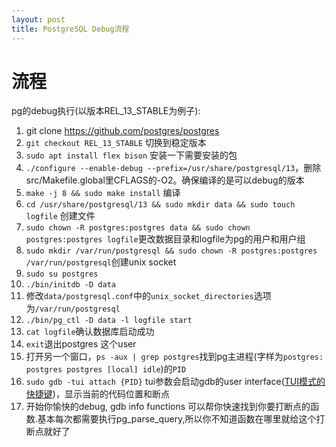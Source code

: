 ```yaml
---
layout: post
title: PostgreSQL Debug流程
---
```


# 流程

pg的debug执行(以版本REL_13_STABLE为例子):
1. git clone https://github.com/postgres/postgres
2. `git checkout REL_13_STABLE` 切换到稳定版本
3. `sudo apt install flex bison` 安装一下需要安装的包
4. `./configure --enable-debug --prefix=/usr/share/postgresql/13`，删除src/Makefile.global里CFLAGS的-O2。确保编译的是可以debug的版本
5. `make -j 8 && sudo make install` 编译
6. `cd /usr/share/postgresql/13 && sudo mkdir data && sudo touch logfile` 创建文件
7. `sudo chown -R postgres:postgres data && sudo chown postgres:postgres logfile`更改数据目录和logfile为pg的用户和用户组
8. `sudo mkdir /var/run/postgresql && sudo chown -R postgres:postgres /var/run/postgresql`创建unix socket
9. `sudo su postgres`
10. `./bin/initdb -D data`
11. 修改`data/postgresql.conf`中的`unix_socket_directories`选项为`/var/run/postgresql`
12. `./bin/pg_ctl -D data -l logfile start`
13. `cat logfile`确认数据库启动成功
14. `exit`退出postgres 这个user
15. 打开另一个窗口，`ps -aux | grep postgres`找到pg主进程(字样为`postgres: postgres postgres [local] idle`)的`PID`
16. `sudo gdb -tui attach {PID}` tui参数会启动gdb的user interface([TUI模式的快捷键](https://sourceware.org/gdb/current/onlinedocs/gdb/TUI-Keys.html))，显示当前的代码位置和断点
17. 开始你愉快的debug, gdb info functions 可以帮你快速找到你要打断点的函数.基本每次都需要执行pg_parse_query,所以你不知道函数在哪里就给这个打断点就好了